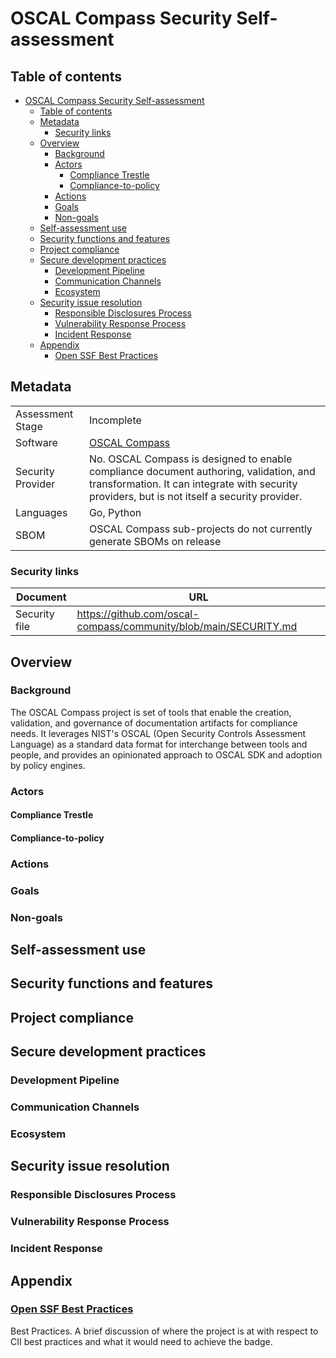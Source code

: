 # OSCAL Compass Security Self-assessment

## Table of contents

- [OSCAL Compass Security Self-assessment](#oscal-compass-security-self-assessment)
  - [Table of contents](#table-of-contents)
  - [Metadata](#metadata)
    - [Security links](#security-links)
  - [Overview](#overview)
    - [Background](#background)
    - [Actors](#actors)
      - [Compliance Trestle](#compliance-trestle)
      - [Compliance-to-policy](#compliance-to-policy)
    - [Actions](#actions)
    - [Goals](#goals)
    - [Non-goals](#non-goals)
  - [Self-assessment use](#self-assessment-use)
  - [Security functions and features](#security-functions-and-features)
  - [Project compliance](#project-compliance)
  - [Secure development practices](#secure-development-practices)
    - [Development Pipeline](#development-pipeline)
    - [Communication Channels](#communication-channels)
    - [Ecosystem](#ecosystem)
  - [Security issue resolution](#security-issue-resolution)
    - [Responsible Disclosures Process](#responsible-disclosures-process)
    - [Vulnerability Response Process](#vulnerability-response-process)
    - [Incident Response](#incident-response)
  - [Appendix](#appendix)
    - [Open SSF Best Practices](#open-ssf-best-practices)

## Metadata

|                   |                                                                                                                                                                                         |
|-------------------|-----------------------------------------------------------------------------------------------------------------------------------------------------------------------------------------|
| Assessment Stage  | Incomplete                                                                                                                                                                              |
| Software          | [OSCAL Compass](https://github.com/oscal-compass)                                                                                                                                       |
| Security Provider | No. OSCAL Compass is designed to enable compliance document authoring, validation, and transformation. It can integrate with security providers, but is not itself a security provider. |
| Languages         | Go, Python                                                                                                                                                                              |
| SBOM              | OSCAL Compass sub-projects do not currently generate SBOMs on release                                                                                                                   |

### Security links

| Document      | URL                                                              |
|---------------|------------------------------------------------------------------|
| Security file | https://github.com/oscal-compass/community/blob/main/SECURITY.md |

## Overview

<!---One or two sentences describing the project -- something memorable and accurate
that distinguishes your project to quickly orient readers who may be assessing
multiple projects.--->

### Background

The OSCAL Compass project is set of tools that enable the creation,
validation, and governance of documentation artifacts for compliance needs.
It leverages NIST's OSCAL (Open Security Controls Assessment Language) as a standard data format for
interchange between tools and people, and provides an opinionated approach to OSCAL SDK and adoption by policy engines.

### Actors

<!---These are the individual parts of your system that interact to provide the
desired functionality.  Actors only need to be separate, if they are isolated
in some way.  For example, if a service has a database and a front-end API, but
if a vulnerability in either one would compromise the other, then the distinction
between the database and front-end is not relevant.

The means by which actors are isolated should also be described, as this is often
what prevents an attacker from moving laterally after a compromise.--->

#### Compliance Trestle

#### Compliance-to-policy

### Actions

<!---These are the steps that a project performs in order to provide some service
or functionality.  These steps are performed by different actors in the system.
Note, that an action need not be overly descriptive at the function call level.  
It is sufficient to focus on the security checks performed, use of sensitive
data, and interactions between actors to perform an action.  

For example, the access server receives the client request, checks the format,
validates that the request corresponds to a file the client is authorized to
access, and then returns a token to the client.  The client then transmits that
token to the file server, which, after confirming its validity, returns the file.-->

### Goals

<!---The intended goals of the projects including the security guarantees the project
 is meant to provide (e.g., Flibble only allows parties with an authorization
key to change data it stores).-->

### Non-goals

<!---Non-goals that a reasonable reader of the project’s literature could believe may
be in scope (e.g., Flibble does not intend to stop a party with a key from storing
an arbitrarily large amount of data, possibly incurring financial cost or overwhelming
 the servers)--->

## Self-assessment use

<!---This self-assessment is created by the [project] team to perform an internal analysis of the
project's security.  It is not intended to provide a security audit of [project], or
function as an independent assessment or attestation of [project]'s security health.

This document serves to provide [project] users with an initial understanding of
[project]'s security, where to find existing security documentation, [project] plans for
security, and general overview of [project] security practices, both for development of
[project] as well as security of [project].

This document provides the CNCF TAG-Security with an initial understanding of [project]
to assist in a joint-assessment, necessary for projects under incubation.  Taken
together, this document and the joint-assessment serve as a cornerstone for if and when
[project] seeks graduation and is preparing for a security audit.--->

## Security functions and features

<!---* Critical.  A listing critical security components of the project with a brief
description of their importance.  It is recommended these be used for threat modeling.
These are considered critical design elements that make the product itself secure and
are not configurable.  Projects are encouraged to track these as primary impact items
for changes to the project.
* Security Relevant.  A listing of security relevant components of the project with
  brief description.  These are considered important to enhance the overall security of
the project, such as deployment configurations, settings, etc.  These should also be
included in threat modeling.--->

## Project compliance

<!---* Compliance.  List any security standards or sub-sections the project is
  already documented as meeting (PCI-DSS, COBIT, ISO, GDPR, etc.).
--->

## Secure development practices

### Development Pipeline

<!---A description of the testing and assessment processes that
  the software undergoes as it is developed and built. Be sure to include specific
information such as if contributors are required to sign commits, if any container
images immutable and signed, how many reviewers before merging, any automated checks for
vulnerabilities, etc.--->

### Communication Channels

<!--Reference where you document how to reach your team or
  describe in corresponding section.
  * Internal. How do team members communicate with each other?
  * Inbound. How do users or prospective users communicate with the team?
  * Outbound. How do you communicate with your users? (e.g. flibble-announce@
    mailing list)-->

### Ecosystem
<!---How does your software fit into the cloud native ecosystem?  (e.g.
  Flibber is integrated with both Flocker and Noodles which covers
virtualization for 80% of cloud users. So, our small number of "users" actually
represents very wide usage across the ecosystem since every virtual instance uses
Flibber encryption by default.)-->

## Security issue resolution

### Responsible Disclosures Process
<!--- A outline of the project's responsible
  disclosures process should suspected security issues, incidents, or
vulnerabilities be discovered both external and internal to the project. The
outline should discuss communication methods/strategies.-->
### Vulnerability Response Process
<!---Who is responsible for responding to a
    report. What is the reporting process? How would you respond?-->
### Incident Response
<!--A description of the defined procedures for triage,
  confirmation, notification of vulnerability or security incident, and
patching/update availability.--->

## Appendix

<!---* Known Issues Over Time. List or summarize statistics of past vulnerabilities
  with links. If none have been reported, provide data, if any, about your track
record in catching issues in code review or automated testing.-->
### [Open SSF Best Practices](https://www.bestpractices.dev/en)

  Best Practices. A brief discussion of where the project is at
  with respect to CII best practices and what it would need to
  achieve the badge.
<!---* Case Studies. Provide context for reviewers by detailing 2-3 scenarios of
  real-world use cases.
* Related Projects / Vendors. Reflect on times prospective users have asked
  about the differences between your project and projectX. Reviewers will have
the same question.-->